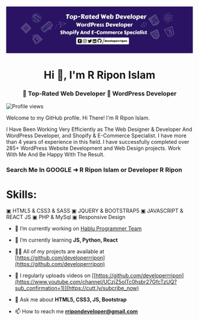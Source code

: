 ![I am hablu-programmer](https://github.com/developerrripon/developerrripon/blob/main/R%20Ripon%20Islam%2CDeveloper%20R%20Ripon.jpg)


<h1 align="center">Hi 👋, I'm R Ripon Islam</h1>
<h3 align="center">👑 Top-Rated Web Developer 👑 WordPress Developer </h3>

![Profile views](https://gpvc.arturio.dev/developerrripon) 

Welcome to my GitHub profile. Hi There! I'm R Ripon Islam.

I Have Been Working Very Efficiently as The Web Designer & Developer And WordPress Developer, and Shopify & E-Commerce Specialist. I have more than 4 years of experience in this field. I have successfully completed over 285+ WordPress Website Development and Web Design projects. Work With Me And Be Happy With The Result.  

<h3> Search Me In GOOGLE ➜ R Ripon Islam or Developer R Ripon </h3>

<h1> Skills: </h1> 
▣ HTML5 & CSS3 & SASS
▣ JQUERY & BOOTSTRAP5
▣ JAVASCRIPT & REACT JS
▣ PHP & MySql
▣ Responsive Design

 

- 🔭 I’m currently working on [Hablu Programmer Team](https://habluprogrammer.com/)

- 🌱 I’m currently learning **JS, Python, React**

- 👨‍💻 All of my projects are available at [https://github.com/developerrripon](https://github.com/developerrripon)

- 📝 I regularly uploads videos on [[https://github.com/developerrripon](https://www.youtube.com/channel/UCzjZ5olTc0hsbr27GfcTzUQ?sub_confirmation=1)](https://cutt.ly/subcribe_now)

- 💬 Ask me about **HTML5, CSS3, JS, Bootstrap**

- 📫 How to reach me **rripondeveloper@gmail.com**




